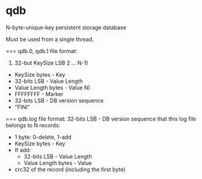 qdb
===

N-byte-unique-key persistent storage database

Must be used from a single thread.

===
qdb.0, qdb.1 file format:
1) 32-but KeySize LSB
2 ... N-1)
 * KeySize bytes - Key
 * 32-bits LSB - Value Length
 * Value Length bytes - Value
N)
 * FFFFFFFF - Marker
 * 32-bits LSB - DB version sequence
 * "FINI"

===
qdb.log file format:
32-bits LSB - DB version sequence that this log file belongs to
N records:
 * 1 byte: 0-delete, 1-add
 * KeySize bytes - Key
 * If add:
    * 32-bits LSB - Value Length
    * Value Length bytes - Value
 * crc32 of the record (including the first byte)

